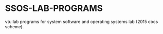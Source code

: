 # SSOS-LAB-PROGRAMS
vtu lab programs for system software and operating systems lab (2015 cbcs scheme).

